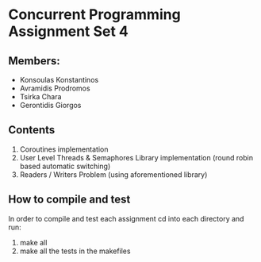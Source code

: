 # Concurrent Programming Assignment Set 4

## Members:

- Konsoulas Konstantinos
- Avramidis Prodromos
- Tsirka Chara
- Gerontidis Giorgos

## Contents

1. Coroutines implementation
2. User Level Threads & Semaphores Library implementation (round robin based automatic switching)
3. Readers / Writers Problem (using aforementioned library)

## How to compile and test

In order to compile and test each assignment cd into each directory and run:

1. make all
2. make all the tests in the makefiles
